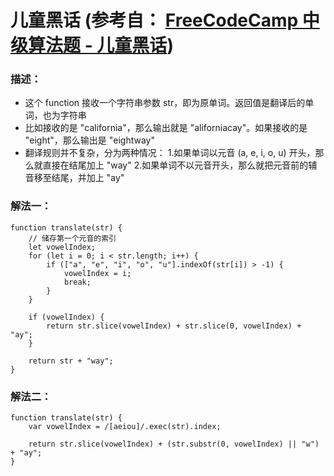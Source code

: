 # 儿童黑话 (参考自： [FreeCodeCamp 中级算法题 - 儿童黑话](https://singsing.io/blog/fcc/intermediate-pig-latin/#more))
### 描述：
* 这个 function 接收一个字符串参数 str，即为原单词。返回值是翻译后的单词，也为字符串
* 比如接收的是 "california"，那么输出就是 "aliforniacay"。如果接收的是 "eight"，那么输出是 "eightway"
* 翻译规则并不复杂，分为两种情况：
    1.如果单词以元音 (a, e, i, o, u) 开头，那么就直接在结尾加上 "way"
    2.如果单词不以元音开头，那么就把元音前的辅音移至结尾，并加上 "ay"
### 解法一：
```
function translate(str) {
    // 储存第一个元音的索引
    let vowelIndex;
    for (let i = 0; i < str.length; i++) {
        if (["a", "e", "i", "o", "u"].indexOf(str[i]) > -1) {
            vowelIndex = i;
            break;
        }
    }

    if (vowelIndex) {
        return str.slice(vowelIndex) + str.slice(0, vowelIndex) + "ay";
    }

    return str + "way";
}
```
### 解法二：
```
function translate(str) {
    var vowelIndex = /[aeiou]/.exec(str).index;

    return str.slice(vowelIndex) + (str.substr(0, vowelIndex) || "w") + "ay";
}
```
